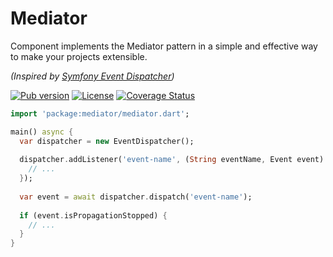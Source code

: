 Mediator
========

Component implements the Mediator pattern in a simple and effective way to make your projects extensible.

_(Inspired by [Symfony Event Dispatcher][1])_

[![Pub version](https://img.shields.io/pub/v/mediator.svg)](https://pub.dartlang.org/packages/mediator)
[![License](https://img.shields.io/badge/license-MIT-blue.svg)](https://github.com/Dartiny/mediator/blob/master/LICENSE)
[![Coverage Status](https://coveralls.io/repos/Dartiny/mediator/badge.svg?branch=master&service=github)](https://coveralls.io/github/Dartiny/mediator?branch=master)

```dart
import 'package:mediator/mediator.dart';

main() async {
  var dispatcher = new EventDispatcher();
  
  dispatcher.addListener('event-name', (String eventName, Event event) async {
  	// ...
  });
  
  var event = await dispatcher.dispatch('event-name');
  
  if (event.isPropagationStopped) {
    // ...
  }
}
```

[1]: https://github.com/symfony/EventDispatcher
